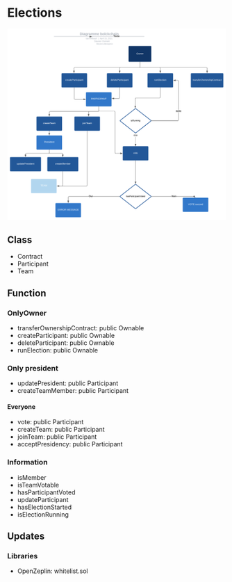 # Elections

<img 
    src='./diagram.svg'
    alt='Diagram'
/>

## Class

- Contract
- Participant
- Team

## Function

### OnlyOwner

- transferOwnershipContract: public Ownable
- createParticipant: public Ownable
- deleteParticipant: public Ownable
- runElection: public Ownable

### Only president

- updatePresident: public Participant
- createTeamMember: public Participant

#### Everyone

- vote: public Participant
- createTeam: public Participant
- joinTeam: public Participant
- acceptPresidency: public Participant

### Information

- isMember
- isTeamVotable
- hasParticipantVoted
- updateParticipant
- hasElectionStarted
- isElectionRunning

## Updates

### Libraries

- OpenZeplin: whitelist.sol
